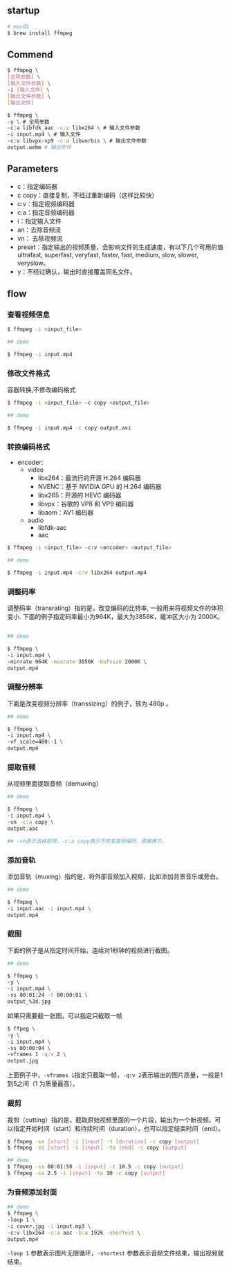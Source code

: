## startup

``` bash
# macOS
$ brew install ffmpeg
```


## Commend 

``` bash
$ ffmpeg \
[全局参数] \
[输入文件参数] \
-i [输入文件] \
[输出文件参数] \
[输出文件]
```

``` bash
$ ffmpeg \
-y \ # 全局参数
-c:a libfdk_aac -c:v libx264 \ # 输入文件参数
-i input.mp4 \ # 输入文件
-c:v libvpx-vp9 -c:a libvorbis \ # 输出文件参数
output.webm # 输出文件
```

## Parameters

- c：指定编码器
- c copy：直接复制，不经过重新编码（这样比较快）
- c:v：指定视频编码器
- c:a：指定音频编码器
- i：指定输入文件
- an：去除音频流
- vn： 去除视频流
- preset：指定输出的视频质量，会影响文件的生成速度，有以下几个可用的值 ultrafast, superfast, veryfast, faster, fast, medium, slow, slower, veryslow。
- y：不经过确认，输出时直接覆盖同名文件。


## flow

### 查看视频信息

``` bash
$ ffmpeg -i <input_file>

## demo

$ ffmpeg -i input.mp4
```

### 修改文件格式

容器转换,不修改编码格式

``` bash 
$ ffmpeg -i <input_file> -c copy <output_file>

## demo

$ ffmpeg -i input.mp4 -c copy output.avi
```

### 转换编码格式

- encoder:
  * video
    - libx264：最流行的开源 H.264 编码器
    - NVENC：基于 NVIDIA GPU 的 H.264 编码器
    - libx265：开源的 HEVC 编码器
    - libvpx：谷歌的 VP8 和 VP9 编码器
    - libaom：AV1 编码器
  * audio
    - libfdk-aac
    - aac

``` bash
$ ffmpeg -i <input_file> -c:v <encoder> <output_file>

## demo

$ ffmpeg -i input.mp4 -c:v libx264 output.mp4
```

### 调整码率

调整码率（transrating）指的是，改变编码的比特率, 一般用来将视频文件的体积变小. 下面的例子指定码率最小为964K，最大为3856K，缓冲区大小为 2000K。


``` bash
 
## demo

$ ffmpeg \
-i input.mp4 \
-minrate 964K -maxrate 3856K -bufsize 2000K \
output.mp4
```

### 调整分辨率

下面是改变视频分辨率（transsizing）的例子，转为 480p 。

``` bash
## demo

$ ffmpeg \
-i input.mp4 \
-vf scale=480:-1 \
output.mp4
```

### 提取音频

从视频里面提取音频（demuxing）

``` bash
## demo

$ ffmpeg \
-i input.mp4 \
-vn -c:a copy \
output.aac

## -vn表示去掉视频，-c:a copy表示不改变音频编码，直接拷贝。
```

### 添加音轨

添加音轨（muxing）指的是，将外部音频加入视频，比如添加背景音乐或旁白。

``` bash
## demo

$ ffmpeg \
-i input.aac -i input.mp4 \
output.mp4
```

### 截图


下面的例子是从指定时间开始，连续对1秒钟的视频进行截图。

``` bash
## demo

$ ffmpeg \
-y \
-i input.mp4 \
-ss 00:01:24 -t 00:00:01 \
output_%3d.jpg
```

如果只需要截一张图，可以指定只截取一帧

``` bash
$ ffpeg \
-y \
-i input.mp4 \
-ss 00:00:04 \
-vframes 1 -q:v 2 \
output.jpg
```

上面例子中，`-vframes 1`指定只截取一帧，`-q:v 2`表示输出的图片质量，一般是1到5之间（1 为质量最高）。

### 裁剪

裁剪（cutting）指的是，截取原始视频里面的一个片段，输出为一个新视频。可以指定开始时间（start）和持续时间（duration），也可以指定结束时间（end）。

``` bash
$ ffmpeg -ss [start] -i [input] -t [duration] -c copy [output]
$ ffmpeg -ss [start] -i [input] -to [end] -c copy [output]

## demo
$ ffmpeg -ss 00:01:50 -i [input] -t 10.5 -c copy [output]
$ ffmpeg -ss 2.5 -i [input] -to 10 -c copy [output]
```

### 为音频添加封面

``` bash
## demo
$ ffmpeg \
-loop 1 \
-i cover.jpg -i input.mp3 \
-c:v libx264 -c:a aac -b:a 192k -shortest \
output.mp4
```

`-loop 1` 参数表示图片无限循环，`-shortest` 参数表示音频文件结束，输出视频就结束。